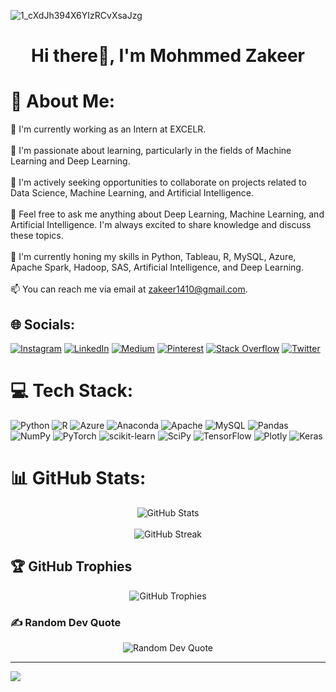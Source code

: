 ![1_cXdJh394X6YIzRCvXsaJzg](https://github.com/ZakeerS/ATS/assets/135118498/647221e8-7e5a-40da-bd09-cef259ea3dbc)




<div align="center">
  <h1>Hi there👋, I'm Mohmmed Zakeer</h1>
</div>




# 💫 About Me:
🔭 I'm currently working as an Intern at EXCELR.<br><br>🌱 I'm passionate about learning, particularly in the fields of Machine Learning and Deep Learning.<br><br>👯 I'm actively seeking opportunities to collaborate on projects related to Data Science, Machine Learning, and Artificial Intelligence.<br><br>💬 Feel free to ask me anything about Deep Learning, Machine Learning, and Artificial Intelligence. I'm always excited to share knowledge and discuss these topics.<br><br>🌱 I'm currently honing my skills in Python, Tableau, R, MySQL, Azure, Apache Spark, Hadoop, SAS, Artificial Intelligence, and Deep Learning.<br><br>📫 You can reach me via email at zakeer1410@gmail.com.


## 🌐 Socials:
[![Instagram](https://img.shields.io/badge/Instagram-%23E4405F.svg?logo=Instagram&logoColor=white)](https://instagram.com/zakeersmd) [![LinkedIn](https://img.shields.io/badge/LinkedIn-%230077B5.svg?logo=linkedin&logoColor=white)](https://linkedin.com/in/www.linkedin.com/in/mohammed-zakeer) [![Medium](https://img.shields.io/badge/Medium-12100E?logo=medium&logoColor=white)](https://medium.com/@zakeer) [![Pinterest](https://img.shields.io/badge/Pinterest-%23E60023.svg?logo=Pinterest&logoColor=white)](https://pinterest.com/Zakeer0007) [![Stack Overflow](https://img.shields.io/badge/-Stackoverflow-FE7A16?logo=stack-overflow&logoColor=white)](https://stackoverflow.com/users/https://stackexchange.com/users/27109187/shaik-mohammed-zakeer) [![Twitter](https://img.shields.io/badge/Twitter-%231DA1F2.svg?logo=Twitter&logoColor=white)](https://twitter.com/@zakeer1410) 

# 💻 Tech Stack:
![Python](https://img.shields.io/badge/python-3670A0?style=plastic&logo=python&logoColor=ffdd54) ![R](https://img.shields.io/badge/r-%23276DC3.svg?style=plastic&logo=r&logoColor=white) ![Azure](https://img.shields.io/badge/azure-%230072C6.svg?style=plastic&logo=azure-devops&logoColor=white) ![Anaconda](https://img.shields.io/badge/Anaconda-%2344A833.svg?style=plastic&logo=anaconda&logoColor=white) ![Apache](https://img.shields.io/badge/apache-%23D42029.svg?style=plastic&logo=apache&logoColor=white) ![MySQL](https://img.shields.io/badge/mysql-%2300f.svg?style=plastic&logo=mysql&logoColor=white) ![Pandas](https://img.shields.io/badge/pandas-%23150458.svg?style=plastic&logo=pandas&logoColor=white) ![NumPy](https://img.shields.io/badge/numpy-%23013243.svg?style=plastic&logo=numpy&logoColor=white) ![PyTorch](https://img.shields.io/badge/PyTorch-%23EE4C2C.svg?style=plastic&logo=PyTorch&logoColor=white) ![scikit-learn](https://img.shields.io/badge/scikit--learn-%23F7931E.svg?style=plastic&logo=scikit-learn&logoColor=white) ![SciPy](https://img.shields.io/badge/SciPy-%230C55A5.svg?style=plastic&logo=scipy&logoColor=%white) ![TensorFlow](https://img.shields.io/badge/TensorFlow-%23FF6F00.svg?style=plastic&logo=TensorFlow&logoColor=white) ![Plotly](https://img.shields.io/badge/Plotly-%233F4F75.svg?style=plastic&logo=plotly&logoColor=white) ![Keras](https://img.shields.io/badge/Keras-%23D00000.svg?style=plastic&logo=Keras&logoColor=white)


<h1>📊 GitHub Stats:</h1>

<div align="center">
  <img src="https://github-readme-stats.vercel.app/api?username=zakeerS&theme=blue-green&hide_border=false&include_all_commits=true&count_private=true" alt="GitHub Stats">
</div>

<br/>

<div align="center">
  <img src="https://github-readme-streak-stats.herokuapp.com/?user=zakeerS&theme=blue-green&hide_border=false" alt="GitHub Streak">
</div>

<h2>🏆 GitHub Trophies</h2>

<div align="center">
  <img src="https://github-profile-trophy.vercel.app/?username=zakeerS&theme=tokyonight&no-frame=false&no-bg=true&margin-w=4" alt="GitHub Trophies">
</div>

<h3>✍️ Random Dev Quote</h3>

<div align="center">
  <img src="https://quotes-github-readme.vercel.app/api?type=vetical&theme=radical" alt="Random Dev Quote">
</div>

---
[![](https://visitcount.itsvg.in/api?id=zakeerS&ic1&color=0)](https://visitcount.itsvg.in)

<!-- Proudly created with GPRM ( https://gprm.itsvg.in ) -->
